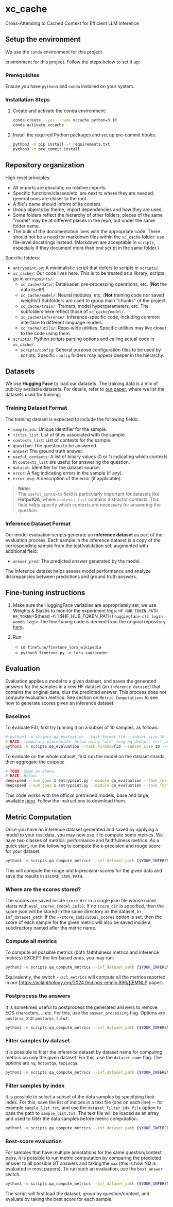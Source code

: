 # xc_cache
Cross-Attending to Cached Context for Efficient LLM Inference


## Setup the environment
We use the `conda` environment for this project. 

environment for this project. Follow the steps below to set it up:

### Prerequisites
Ensure you have `python3` and `conda` installed on your system.


### Installation Steps

1. Create and activate the conda environment:
    ```bash
    conda create --yes --name xccache python=3.10
    conda activate xccache
    ```

2. Install the required Python packages and set up pre-commit hooks:
    ```bash
    python3 -m pip install -r requirements.txt
    python3 -m pre_commit install
    ```


## Repository organization

High-level principles:
- All imports are absolute; no relative imports.
- Specific functions/classes/etc. are next to where they are needed; general ones are closer to the root.
- A file's name should inform of its content.
- Group objects by theme, import dependencies and how they are used.
- Some folders reflect the hierarchy of other folders; pieces of the same "model" may be at different places in the repo, but under the same folder name.
- The bulk of the documentation lives with the appropriate code. There should not be a need for markdown files within the `xc_cache` folder: use file-level docstrings instead. (Markdown are acceptable in `scripts`, especially if they document more than one script in the same folder.)

Specific folders:
- `entrypoint.py`: A minimalistic script that defers to scripts in `scripts/`.
- `xc_cache/`: Our code lives here. This is to be treated as a library; scripts go in `entrypoints/`.
    - `xc_cache/data/`: Dataloader, pre-processing operations, etc. (**Not** the data itself!)
    - `xc_cache/model/`: Neural modules, etc. (**Not** training code nor saved weights!) Subfolders are used to group main "chunks" of the project.
    - `xc_cache/train/`: Trainers, model hyperparameters, etc. The subfolders here reflect those of `xc_cache/model/`.
    - `xc_cache/inference/`: Inference-specific code, including common interface to different language models.
    - `xc_cache/utils/`: Repo-wide utilities. Specific utilities may live closer to the code using them.
- `scripts/`: Python scripts parsing options and calling actual code in `xc_cache/`.
    - `scripts/config`: General purpose configuration files to be used by scripts. Specific `config` folders may appear deeper in the hierarchy.




## Datasets

We use **Hugging Face** to load our datasets. The training data is a mix of publicly available datasets. For details, refer to [our paper](https://aclanthology.org/2024.findings-emnlp.896/), where we list the datasets used for training.

### Training Dataset Format

The training dataset is expected to include the following fields:

- `sample_idx`: Unique identifier for the sample.
- `titles_list`: List of titles associated with the sample.
- `contexts_list`: List of contexts for the sample.
- `question`: The question to be answered.
- `answer`: The ground truth answer.
- `useful_contexts`: A list of binary values (0 or 1) indicating which contexts in `contexts_list` are useful for answering the question.
- `dataset`: Identifier for the dataset source.
- `error`: A flag indicating errors in the sample (if any).
- `error_msg`: A description of the error (if applicable).

> **Note:**  
> The `useful_contexts` field is particularly important for datasets like **HotpotQA**, where `contexts_list` contains distractor contexts. This field helps specify which contexts are necessary for answering the question.

### Inference Dataset Format

Our model evaluation scripts generate an **inference dataset** as part of the evaluation process. Each sample in the inference dataset is a copy of the corresponding sample from the test/validation set, augmented with additional field:

- `answer_pred`: The predicted answer generated by the model.

The inference dataset helps assess model performance and analyze discrepancies between predictions and ground truth answers.



## Fine-tuning instructions

1. Make sure the HuggingFace variables are appropriately set, we use Weights & Biases to monitor the experiment logs:
`HF_HUB_TOKEN_PATH`
`HF_TOKEN`=$(head -n 1 $HF_HUB_TOKEN_PATH)
`huggingface-cli login`
`wandb login`
The fine-tuning code is derived from the original repository [here](https://github.com/ServiceNow/research-RTLM).

1. Run
    - `cd finetune/finetune_lora_wikipedia`
    - `python3 finetune.py -e lora_santacoder`



## Evaluation

Evaluation applies a model to a given dataset, and saves the generated answers for the samples in a new HF dataset (an `inference dataset`) that contains the original data, plus the predicted answer. This process does not compute evaluation metrics. See section on `Metric Computations` to see how to generate scores given an inference dataset.  

### Baselines

To evaluate FiD, first try running it on a subset of 10 samples, as follows:
```bash
# python3 -m scripts.qa_evaluation --task_format fid --subset_size 10 --model_path {$YOUR_DATA_PATH}/nq_reader_base/ --model_output_path fid-tmp --to_device cuda
# HACK: temporary placeholder below using "old" long_nq_dedup's test_answered
python3 -m scripts.qa_evaluation --task_format=fid --subset_size 10 --model_path={$YOUR_MODEL_PATH}  --dataset_name=long_nq_dedup --dataset_split=test_answered --task_answer=newline --task_context=only_gold_long --post_cleanup=sept2dec --model_output_path=fid-tmp --max_new_tokens 5 --to_device cuda
```

To evaluate on the whole dataset, first run the model on the dataset shards, then aggregate the outputs:
```bash
# TODO: Same as above.
# HACK: Below.
deepspeed --num_gpus 1 entrypoint.py --module qa_evaluation --task_format fid --model_path {$YOUR_MODL_PATH} --dataset_name=long_nq_dedup --dataset_split=test_answered --task_answer=newline --task_context=only_gold_long --post_cleanup=sept2dec --model_max_length 200 --model_output_path fid-tmp --dataset_num_shards=100 --ds_config=./scripts/config/deepspeed_inference.json
deepspeed --num_gpus 1 entrypoint.py --module qa_evaluation --task_format fid --model_path {$YOUR_MODEL_PATH} --dataset_name=long_nq_dedup --dataset_split=test_answered --task_answer=newline --task_context=only_gold_long --post_cleanup=sept2dec --model_max_length 200 --model_output_path fid-tmp --dataset_num_shards=100 --ds_config=./scripts/config/deepspeed_inference.json --aggregate
```

This code works with the official pretrained models, base and large, available [here](https://github.com/facebookresearch/FiD/blob/main/README.md).
Follow the instructions to download them.



## Metric Computation
Once you have an inference dataset generated and saved by applying a model to your test data, you may now use it to compute some metrics. 
We have two classes of metrics: performance and faithfulness metrics. 
As a quick start, run the following to compute the k-precision and rouge score for your dataset.

```bash
python3 -m scripts.qa_compute_metrics --inf_dataset_path {$YOUR_INFERENCE_DATASET_PATH}  --score_dir {$SCORE_SAVE_PATH}  --rouge --kprecision
```

This will compute the rouge and k-precision scores for the given data and save the results in `$SCORE_SAVE_PATH`.


### Where are the scores stored?
The scores are saved inside `score_dir` in a single json file whose name starts with `eval_scores_{model_info}`. 
If no `score_dir` is specified, then the score json will be stored in the same directory as the dataset, in `inf_dataset_path`. 
If the `--store_individual_scores` option is set, then the score of each sample for the given metric will also be saved inside a subdirectory named after the metric name. 


### Compute all metrics

To compute all possible metrics (both faithfulness metrics and inference metrics) EXCEPT the llm-based ones, you may run:
```bash
python3 -m scripts.qa_compute_metrics --inf_dataset_path {$YOUR_INFERENCE_DATASET_PATH} --score_dir {$SCORE_SAVE_PATH}  --all_metrics --all_faith_metrics
```

Equivalently, the switch `--acl_metrics` will compute all the metrics reported in our [https://aclanthology.org/2024.findings-emnlp.896/](EMNLP paper).


### Postprocess the answers
It is sometimes useful to postprocess the generated answers to remove EOS characters, ...etc. For this, use the `answer_processing` flag. Options are `postproc_X` or `postproc_tulu2`.

```bash
python3 -m scripts.qa_compute_metrics --inf_dataset_path {$YOUR_INFERENCE_DATASET_PATH}  --dataset_name nq --all_metrics --answer_processing postproc_X
```


### Filter samples by dataset
It is possible to filter the inference dataset by dataset name for computing metrics on only the given dataset. 
For this, use the `dataset_name` flag. The options are `nq`, `hotpotqa`, `topiocqa`.

```bash
python3 -m scripts.qa_compute_metrics --inf_dataset_path {$YOUR_INFERENCE_DATASET_PATH}  --dataset_name nq 
```


### Filter samples by index
It is possible to select a subset of the data samples by specifying their index. For this, save the list of indices in a text file (one on each line) -- for example `sample_list.txt`, and use the `dataset_filter_idx_file` option to pass the path to `sample_list.txt`. 
The text file will be loaded as an array and used to filter the data samples before metric computation.

```bash
python3 -m scripts.qa_compute_metrics --inf_dataset_path {$YOUR_INFERENCE_DATASET_PATH}  --dataset_name nq --dataset_filter_idx_file sample_list.txt
```


### Best-score evaluation
For samples that have multiple annotations for the same question/context pairs, it is possible to run metric computation by comparing the predicted answer to all possible GT answers and taking the `max` (this is how NQ is evaluated in most papers). 
To run such an evaluation, use the `best_answer` switch. 

```bash
python3 -m scripts.qa_compute_metrics --inf_dataset_path {$YOUR_INFERENCE_DATASET_PATH} --dataset_name nq --best_score
```

The script will first load the dataset, group by question/context, and evaluate by taking the best score for each sample.


